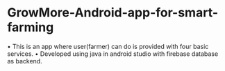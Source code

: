 # GrowMore-Android-app-for-smart-farming
• This is an app where user(farmer) can do is provided with four basic services. 
• Developed using java in android studio with firebase database as backend.
